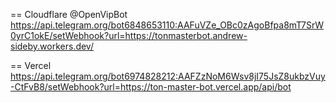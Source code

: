 
== Cloudflare  @OpenVipBot
https://api.telegram.org/bot6848653110:AAFuVZe_OBc0zAgoBfpa8mT7SrW0yrC1okE/setWebhook?url=https://tonmasterbot.andrew-sideby.workers.dev/

== Vercel 
https://api.telegram.org/bot6974828212:AAFZzNoM6Wsv8jI75JsZ8ukbzVuy-CtFvB8/setWebhook?url=https://ton-master-bot.vercel.app/api/bot
